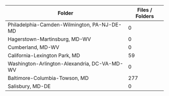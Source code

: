 | Folder                                       |   Files / Folders |
|----------------------------------------------|-------------------|
| Philadelphia-Camden-Wilmington, PA-NJ-DE-MD  |                 0 |
| Hagerstown-Martinsburg, MD-WV                |                 0 |
| Cumberland, MD-WV                            |                 0 |
| California-Lexington Park, MD                |                59 |
| Washington-Arlington-Alexandria, DC-VA-MD-WV |                 0 |
| Baltimore-Columbia-Towson, MD                |               277 |
| Salisbury, MD-DE                             |                 0 |
